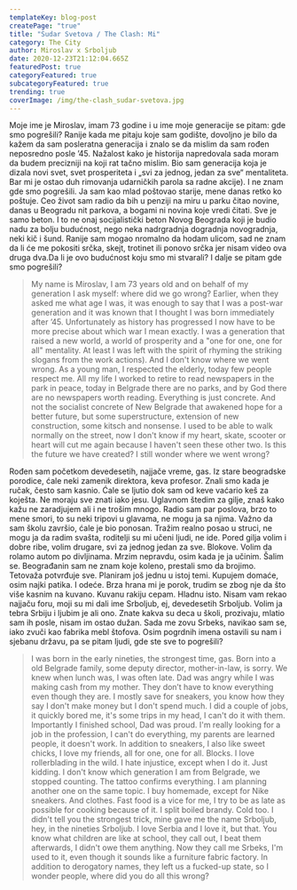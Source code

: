 ```yaml
---
templateKey: blog-post
createPage: "true"
title: "Sudar Svetova / The Clash: Mi"
category: The City
author: Miroslav x Srboljub
date: 2020-12-23T21:12:04.665Z
featuredPost: true
categoryFeatured: true
subcategoryFeatured: true
trending: true
coverImage: /img/the-clash_sudar-svetova.jpg
---
```

Moje ime je Miroslav, imam 73 godine i u ime moje generacije se pitam: gde smo pogrešili? Ranije kada me pitaju koje sam godište, dovoljno je bilo da kažem da sam posleratna generacija i znalo se da mislim da sam rođen neposredno posle ’45. Nažalost kako je historija napredovala sada moram da budem precizniji na koji rat tačno mislim. Bio sam generacija koja je dizala novi svet, svet prosperiteta i „svi za jednog, jedan za sve“ mentaliteta. Bar mi je ostao duh rimovanja udarničkih parola sa radne akcije). I ne znam gde smo pogrešili. Ja sam kao mlad poštovao starije, mene danas retko ko poštuje. Ceo život sam radio da bih u penziji na miru u parku čitao novine, danas u Beogradu nit parkova, a bogami ni novina koje vredi čitati. Sve je samo beton. I to ne onaj socijalistički beton Novog Beograda koji je budio nadu za bolju budućnost, nego neka nadrgradnja dogradnja novogradnja, neki kič i šund. Ranije sam mogao nromalno da hodam ulicom, sad ne znam da li će me pokositi srčka, skejt, trotinet ili ponovo srčka jer nisam video ova druga dva.Da li je ovo budućnost koju smo mi stvarali? I dalje se pitam gde smo pogrešili? 

> My name is Miroslav, I am 73 years old and on behalf of my generation I ask myself: where did we go wrong? Earlier, when they asked me what age I was, it was enough to say that I was a post-war generation and it was known that I thought I was born immediately after ’45. Unfortunately as history has progressed I now have to be more precise about which war I mean exactly. I was a generation that raised a new world, a world of prosperity and a "one for one, one for all" mentality. At least I was left with the spirit of rhyming the striking slogans from the work actions). And I don't know where we went wrong. As a young man, I respected the elderly, today few people respect me. All my life I worked to retire to read newspapers in the park in peace, today in Belgrade there are no parks, and by God there are no newspapers worth reading. Everything is just concrete. And not the socialist concrete of New Belgrade that awakened hope for a better future, but some superstructure, extension of new construction, some kitsch and nonsense. I used to be able to walk normally on the street, now I don't know if my heart, skate, scooter or heart will cut me again because I haven't seen these other two. Is this the future we have created? I still wonder where we went wrong?

Rođen sam početkom devedesetih, najjače vreme, gas. Iz stare beogradske porodice, ćale neki zamenik direktora, keva profesor. Znali smo kada je ručak, često sam kasnio. Ćale se ljutio dok sam od keve vaćario keš za koješta. Ne moraju sve znati iako jesu. Uglavnom štedim za gilje, znaš kako kažu ne zaradjujem ali i ne trošim mnogo. Radio sam par poslova, brzo to mene smori, to su neki tripovi u glavama, ne mogu ja sa njima. Važno da sam školu završio, ćale je bio ponosan. Tražim realno posao u struci, ne mogu ja da radim svašta, roditelji su mi učeni ljudi, ne ide. Pored gilja volim i dobre ribe, volim drugare, svi za jednog jedan za sve. Blokove. Volim da rolamo autom po divljinama. Mrzim nepravdu, osim kada je ja učinim. Šalim se. Beograđanin sam ne znam koje koleno, prestali smo da brojimo. Tetovaža potvrđuje sve. Planiram još jednu u istoj temi. Kupujem domaće, osim najki patika. I odeće. Brza hrana mi je porok, trudim se zbog nje da što više kasnim na kuvano. Kuvanu rakiju cepam. Hladnu isto. Nisam vam rekao najjaču foru, moji su mi dali ime Srboljub, ej, devedesetih Srboljub. Volim ja tebra Srbiju i ljubim je ali ono. Znate kakva su deca u školi, prozivaju, mlatio sam ih posle, nisam im ostao dužan. Sada me zovu Srbeks, navikao sam se, iako zvuči kao fabrika mebl štofova. Osim pogrdnih imena ostavili su nam i sjebanu državu, pa se pitam ljudi, gde ste sve to pogrešili?

> I was born in the early nineties, the strongest time, gas. Born into a old Belgrade family, some deputy director, mother-in-law, is sorry. We knew when lunch was, I was often late. Dad was angry while I was making cash from my mother. They don’t have to know everything even though they are. I mostly save for sneakers, you know how they say I don't make money but I don't spend much. I did a couple of jobs, it quickly bored me, it's some trips in my head, I can't do it with them. Importantly I finished school, Dad was proud. I'm really looking for a job in the profession, I can't do everything, my parents are learned people, it doesn't work. In addition to sneakers, I also like sweet chicks, I love my friends, all for one, one for all. Blocks. I love rollerblading in the wild. I hate injustice, except when I do it. Just kidding. I don't know which generation I am from Belgrade, we stopped counting. The tattoo confirms everything. I am planning another one on the same topic. I buy homemade, except for Nike sneakers. And clothes. Fast food is a vice for me, I try to be as late as possible for cooking because of it. I split boiled brandy. Cold too. I didn't tell you the strongest trick, mine gave me the name Srboljub, hey, in the nineties Srboljub. I love Serbia and I love it, but that. You know what children are like at school, they call out, I beat them afterwards, I didn't owe them anything. Now they call me Srbeks, I'm used to it, even though it sounds like a furniture fabric factory. In addition to derogatory names, they left us a fucked-up state, so I wonder people, where did you do all this wrong?